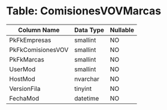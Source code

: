 # Table: ComisionesVOVMarcas

| Column Name | Data Type | Nullable |
|-------------|-----------|----------|
| PkFkEmpresas | smallint | NO |
| PkFkComisionesVOV | smallint | NO |
| PkFkMarcas | smallint | NO |
| UserMod | smallint | NO |
| HostMod | nvarchar | NO |
| VersionFila | tinyint | NO |
| FechaMod | datetime | NO |

